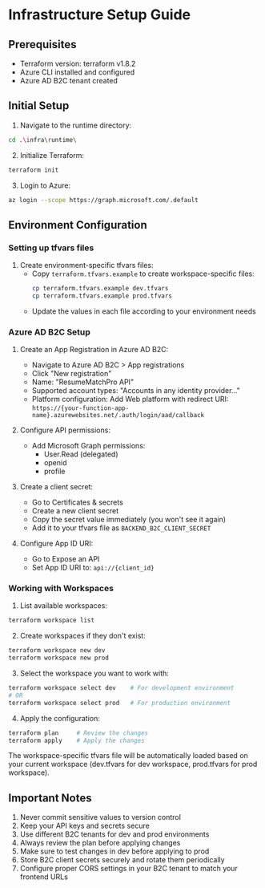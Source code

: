 # Infrastructure Setup Guide

## Prerequisites
- Terraform version: terraform v1.8.2
- Azure CLI installed and configured
- Azure AD B2C tenant created

## Initial Setup

1. Navigate to the runtime directory:
```bash
cd .\infra\runtime\
```

2. Initialize Terraform:
```bash
terraform init
```

3. Login to Azure:
```bash
az login --scope https://graph.microsoft.com/.default
```

## Environment Configuration

### Setting up tfvars files

1. Create environment-specific tfvars files:
   - Copy `terraform.tfvars.example` to create workspace-specific files:
     ```bash
     cp terraform.tfvars.example dev.tfvars
     cp terraform.tfvars.example prod.tfvars
     ```
   - Update the values in each file according to your environment needs

### Azure AD B2C Setup

1. Create an App Registration in Azure AD B2C:
   - Navigate to Azure AD B2C > App registrations
   - Click "New registration"
   - Name: "ResumeMatchPro API"
   - Supported account types: "Accounts in any identity provider..."
   - Platform configuration: Add Web platform with redirect URI: `https://{your-function-app-name}.azurewebsites.net/.auth/login/aad/callback`

2. Configure API permissions:
   - Add Microsoft Graph permissions:
     - User.Read (delegated)
     - openid
     - profile

3. Create a client secret:
   - Go to Certificates & secrets
   - Create a new client secret
   - Copy the secret value immediately (you won't see it again)
   - Add it to your tfvars file as `BACKEND_B2C_CLIENT_SECRET`

4. Configure App ID URI:
   - Go to Expose an API
   - Set App ID URI to: `api://{client_id}`

### Working with Workspaces

1. List available workspaces:
```bash
terraform workspace list
```

2. Create workspaces if they don't exist:
```bash
terraform workspace new dev
terraform workspace new prod
```

3. Select the workspace you want to work with:
```bash
terraform workspace select dev    # For development environment
# OR
terraform workspace select prod   # For production environment
```

4. Apply the configuration:
```bash
terraform plan     # Review the changes
terraform apply    # Apply the changes
```

The workspace-specific tfvars file will be automatically loaded based on your current workspace (dev.tfvars for dev workspace, prod.tfvars for prod workspace).

## Important Notes

1. Never commit sensitive values to version control
2. Keep your API keys and secrets secure
3. Use different B2C tenants for dev and prod environments
4. Always review the plan before applying changes
5. Make sure to test changes in dev before applying to prod
6. Store B2C client secrets securely and rotate them periodically
7. Configure proper CORS settings in your B2C tenant to match your frontend URLs
